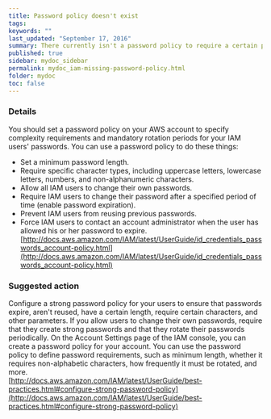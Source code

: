 ```yaml
---
title: Password policy doesn't exist
tags:
keywords: ""
last_updated: "September 17, 2016"
summary: There currently isn't a password policy to require a certain password length, password expiration, prevent password reuse, and other parameters.
published: true
sidebar: mydoc_sidebar
permalink: mydoc_iam-missing-password-policy.html
folder: mydoc
toc: false
---
```


### Details  
You should set a password policy on your AWS account to specify complexity requirements and mandatory rotation periods for your IAM users' passwords. You can use a password policy to do these things:  
* Set a minimum password length.  
* Require specific character types, including uppercase letters, lowercase letters, numbers, and non-alphanumeric characters.  
* Allow all IAM users to change their own passwords.  
* Require IAM users to change their password after a specified period of time (enable password expiration).  
* Prevent IAM users from reusing previous passwords.  
* Force IAM users to contact an account administrator when the user has allowed his or her password to expire.  
[http://docs.aws.amazon.com/IAM/latest/UserGuide/id_credentials_passwords_account-policy.html](http://docs.aws.amazon.com/IAM/latest/UserGuide/id_credentials_passwords_account-policy.html)

### Suggested action  
Configure a strong password policy for your users to ensure that passwords expire, aren't reused, have a certain length, require certain characters, and other parameters. If you allow users to change their own passwords, require that they create strong passwords and that they rotate their passwords periodically. On the Account Settings page of the IAM console, you can create a password policy for your account. You can use the password policy to define password requirements, such as minimum length, whether it requires non-alphabetic characters, how frequently it must be rotated, and more.  
[http://docs.aws.amazon.com/IAM/latest/UserGuide/best-practices.html#configure-strong-password-policy](http://docs.aws.amazon.com/IAM/latest/UserGuide/best-practices.html#configure-strong-password-policy)
